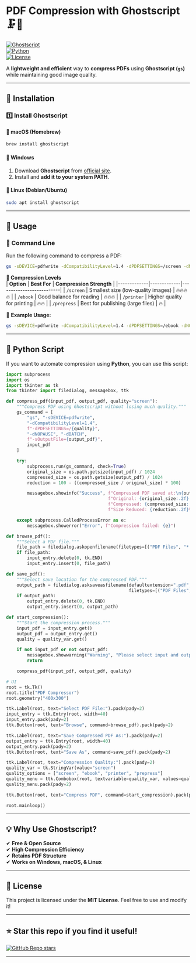 # **PDF Compression with Ghostscript 🗜️📄**  
[![Ghostscript](https://img.shields.io/badge/Ghostscript-v10.0-blue?logo=ghost)](https://ghostscript.com/releases/)  
[![Python](https://img.shields.io/badge/Python-3.7+-yellow?logo=python)](https://www.python.org/)  
[![License](https://img.shields.io/github/license/pnrt/PDF-compression)](LICENSE)  

A **lightweight and efficient** way to **compress PDFs** using **Ghostscript (`gs`)** while maintaining good image quality.  

---

## **🔧 Installation**  

### **1️⃣ Install Ghostscript**  
#### **📌 macOS (Homebrew)**
```sh
brew install ghostscript
```
#### **📌 Windows**  
1. Download **Ghostscript** from [official site](https://ghostscript.com/releases/).  
2. Install and **add it to your system PATH**.  

#### **📌 Linux (Debian/Ubuntu)**
```sh
sudo apt install ghostscript
```

---

## **🚀 Usage**  

### **🔹 Command Line**
Run the following command to compress a PDF:  
```sh
gs -sDEVICE=pdfwrite -dCompatibilityLevel=1.4 -dPDFSETTINGS=/screen -dNOPAUSE -dBATCH -sOutputFile=output.pdf input.pdf
```

**🔹 Compression Levels**  
| **Option**   | **Best For** | **Compression Strength** |
|-------------|-------------|--------------------------|
| `/screen`   | Smallest size (low-quality images) | 🔥🔥🔥🔥 |
| `/ebook`    | Good balance for reading | 🔥🔥🔥 |
| `/printer`  | Higher quality for printing | 🔥🔥 |
| `/prepress` | Best for publishing (large files) | 🔥 |

📌 **Example Usage:**
```sh
gs -sDEVICE=pdfwrite -dCompatibilityLevel=1.4 -dPDFSETTINGS=/ebook -dNOPAUSE -dBATCH -sOutputFile=compressed.pdf original.pdf
```

---

## **📝 Python Script**  

If you want to automate compression using **Python**, you can use this script:

```python
import subprocess
import os
import tkinter as tk
from tkinter import filedialog, messagebox, ttk

def compress_pdf(input_pdf, output_pdf, quality="screen"):
    """Compress PDF using Ghostscript without losing much quality."""
    gs_command = [
        "gs", "-sDEVICE=pdfwrite",
        "-dCompatibilityLevel=1.4",
        f"-dPDFSETTINGS=/{quality}",
        "-dNOPAUSE", "-dBATCH",
        f"-sOutputFile={output_pdf}",
        input_pdf
    ]

    try:
        subprocess.run(gs_command, check=True)
        original_size = os.path.getsize(input_pdf) / 1024
        compressed_size = os.path.getsize(output_pdf) / 1024
        reduction = 100 - ((compressed_size / original_size) * 100)

        messagebox.showinfo("Success", f"Compressed PDF saved at:\n{output_pdf}\n"
                                       f"Original: {original_size:.2f} KB\n"
                                       f"Compressed: {compressed_size:.2f} KB\n"
                                       f"Size Reduced: {reduction:.2f}%")

    except subprocess.CalledProcessError as e:
        messagebox.showerror("Error", f"Compression failed: {e}")

def browse_pdf():
    """Select a PDF file."""
    file_path = filedialog.askopenfilename(filetypes=[("PDF Files", "*.pdf")])
    if file_path:
        input_entry.delete(0, tk.END)
        input_entry.insert(0, file_path)

def save_pdf():
    """Select save location for the compressed PDF."""
    output_path = filedialog.asksaveasfilename(defaultextension=".pdf",
                                               filetypes=[("PDF Files", "*.pdf")])
    if output_path:
        output_entry.delete(0, tk.END)
        output_entry.insert(0, output_path)

def start_compression():
    """Start the compression process."""
    input_pdf = input_entry.get()
    output_pdf = output_entry.get()
    quality = quality_var.get()

    if not input_pdf or not output_pdf:
        messagebox.showwarning("Warning", "Please select input and output files.")
        return

    compress_pdf(input_pdf, output_pdf, quality)

# UI
root = tk.Tk()
root.title("PDF Compressor")
root.geometry("400x300")

ttk.Label(root, text="Select PDF File:").pack(pady=2)
input_entry = ttk.Entry(root, width=40)
input_entry.pack(pady=2)
ttk.Button(root, text="Browse", command=browse_pdf).pack(pady=2)

ttk.Label(root, text="Save Compressed PDF As:").pack(pady=2)
output_entry = ttk.Entry(root, width=40)
output_entry.pack(pady=2)
ttk.Button(root, text="Save As", command=save_pdf).pack(pady=2)

ttk.Label(root, text="Compression Quality:").pack(pady=2)
quality_var = tk.StringVar(value="screen")
quality_options = ["screen", "ebook", "printer", "prepress"]
quality_menu = ttk.Combobox(root, textvariable=quality_var, values=quality_options, state="readonly")
quality_menu.pack(pady=2)

ttk.Button(root, text="Compress PDF", command=start_compression).pack(pady=10)

root.mainloop()

```

---

## **💡 Why Use Ghostscript?**  
✔ **Free & Open Source**  
✔ **High Compression Efficiency**  
✔ **Retains PDF Structure**  
✔ **Works on Windows, macOS, & Linux**  

---

## **📜 License**  
This project is licensed under the **MIT License**. Feel free to use and modify it!

---

## **⭐ Star this repo if you find it useful!**  
[![GitHub Repo stars](https://img.shields.io/github/stars/pnrt/PDF-compression?style=social)](https://github.com/pnrt/PDF-compression)  

---
